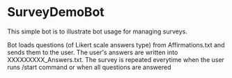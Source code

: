 # SurveyDemoBot

This simple bot is to illustrate bot usage for managing surveys.

Bot loads questions (of Likert scale answers type) from Affirmations.txt and sends them to the user. The user's answers are written into XXXXXXXXX_Answers.txt. The survey is repeated everytime when the user runs /start command or when all questions are answered
